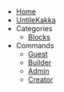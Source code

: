 - [Home](README.md)
- [UntileKakka](untilekakka.md)
- Categories
  - [Blocks](blocks.md)
- Commands
  - [Guest](commands.md#guest-commands)
  - [Builder](commands.md#builder-commands)
  - [Admin](commands.md#admin-commands)
  - [Creator](commands.md#creator-commands)
